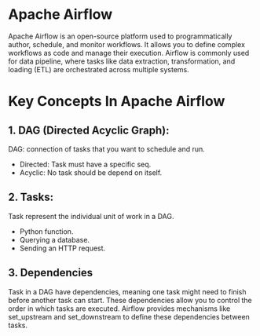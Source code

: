 # Apache Airflow 

Apache Airflow is an open-source platform used to programmatically author, schedule, and monitor workflows.
It allows you to define complex workflows as code and manage their execution. Airflow is commonly used for data
pipeline, where tasks like data extraction, transformation, and loading (ETL) are orchestrated across multiple systems.

# Key Concepts In Apache Airflow 

## 1. DAG (Directed Acyclic Graph): 

DAG: connection of tasks that you want to schedule and run.

- Directed: Task must have a specific seq.
- Acyclic: No task should be depend on itself.

## 2. Tasks:

Task represent the individual unit of work in a DAG. 

- Python function. 
- Querying a database. 
- Sending an HTTP request.

## 3. Dependencies

Task in a DAG have dependencies, meaning one task might need to finish before another task can start.
These dependencies allow you to control the order in which tasks are executed. Airflow provides mechanisms like 
set_upstream and set_downstream to define these dependencies between tasks.



